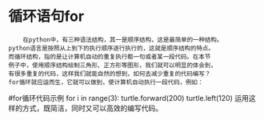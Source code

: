 # 循环语句for
        在python中，有三种语法结构，其一是顺序结构，这是最简单的一种结构。
    python语言是按照从上到下的执行顺序逐行执行的，这就是顺序结构的特点。
    而循环结构，指的是让计算机自动的重复执行都一句或者某一段代码。在本节
    例子中，使用顺序结构绘制三角形、正方形等图形，我们就可以明显的体会到，
    有很多重复的代码，这样我们就能自然的想到，如何去减少重复的代码编写？
    for循环就应运而生，它就可以做到，使计算机自动执行一段代码，例如：
#for循环代码示例
    for i in range(3):
        turtle.forward(200)
        turtle.left(120)
运用这样的方式，既简洁，同时又可以高效的编写代码。
    
    